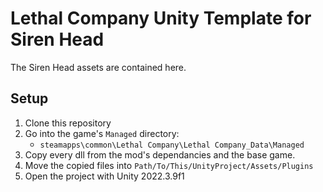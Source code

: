 

# Lethal Company Unity Template for Siren Head
The Siren Head assets are contained here.

## Setup

1. Clone this repository
2. Go into the game's `Managed` directory:
	- `steamapps\common\Lethal Company\Lethal Company_Data\Managed`
3. Copy every dll from the mod's dependancies and the base game.
4. Move the copied files into `Path/To/This/UnityProject/Assets/Plugins`
5. Open the project with Unity 2022.3.9f1
